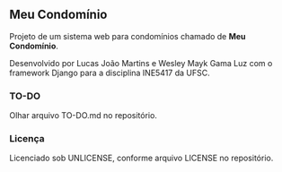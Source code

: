 ## Meu Condomínio ##

Projeto de um sistema web para condomínios chamado de **Meu Condomínio**.

Desenvolvido por Lucas João Martins e Wesley Mayk Gama Luz com o framework Django para a disciplina INE5417 da UFSC.

### TO-DO ###

Olhar arquivo TO-DO.md no repositório.

### Licença ###

Licenciado sob UNLICENSE, conforme arquivo LICENSE no repositório.
